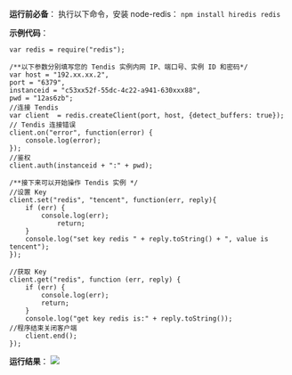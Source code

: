 
**运行前必备**：
执行以下命令，安装 node-redis：
`npm install hiredis redis`

**示例代码**：

```
var redis = require("redis");

/**以下参数分别填写您的 Tendis 实例内网 IP、端口号、实例 ID 和密码*/
var host = "192.xx.xx.2",
port = "6379",
instanceid = "c53xx52f-55dc-4c22-a941-630xxx88",
pwd = "12as6zb";
//连接 Tendis
var client  = redis.createClient(port, host, {detect_buffers: true});
// Tendis 连接错误
client.on("error", function(error) {
    console.log(error);
});
//鉴权
client.auth(instanceid + ":" + pwd);

/**接下来可以开始操作 Tendis 实例 */
//设置 Key
client.set("redis", "tencent", function(err, reply){
    if (err) {
        console.log(err);  
            return;  
    }
    console.log("set key redis " + reply.toString() + ", value is tencent");  
});

//获取 Key
client.get("redis", function (err, reply) {
    if (err) {
        console.log(err);  
        return;  
    }
    console.log("get key redis is:" + reply.toString());
//程序结束关闭客户端
    client.end();
});
```

**运行结果**：
![](https://main.qcloudimg.com/raw/be497d7a1db66bebccde00fc63a98d68.jpg)

